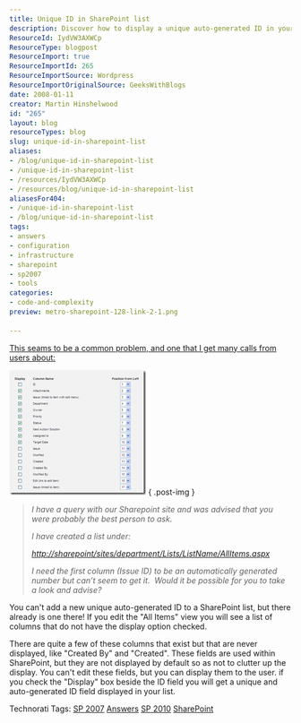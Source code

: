 ```yaml
---
title: Unique ID in SharePoint list
description: Discover how to display a unique auto-generated ID in your SharePoint list effortlessly. Enhance your SharePoint experience with this essential guide!
ResourceId: IydVW3AXWCp
ResourceType: blogpost
ResourceImport: true
ResourceImportId: 265
ResourceImportSource: Wordpress
ResourceImportOriginalSource: GeeksWithBlogs
date: 2008-01-11
creator: Martin Hinshelwood
id: "265"
layout: blog
resourceTypes: blog
slug: unique-id-in-sharepoint-list
aliases:
- /blog/unique-id-in-sharepoint-list
- /unique-id-in-sharepoint-list
- /resources/IydVW3AXWCp
- /resources/blog/unique-id-in-sharepoint-list
aliasesFor404:
- /unique-id-in-sharepoint-list
- /blog/unique-id-in-sharepoint-list
tags:
- answers
- configuration
- infrastructure
- sharepoint
- sp2007
- tools
categories:
- code-and-complexity
preview: metro-sharepoint-128-link-2-1.png

---
```

[This seams to be a common problem, and one that I get many calls from users about:](http://blog.hinshelwood.com/files/2011/05/GWB-WindowsLiveWriter-UniqueIDinSharePointlist_7B3D-image_2.png)

![image](images/UniqueIDinSharePointlist_7B3D-image_thumb-1-2.png)
{ .post-img }

> _I have a query with our Sharepoint site and was advised that you were probably the best person to ask._
>
> _I have created a list under:_
>
> [_http://sharepoint/sites/department/Lists/ListName/AllItems.aspx_](http://sharepoint/sites/department/Lists/ListName/AllItems.aspx)
>
> _I need the first column (Issue ID) to be an automatically generated number but can’t seem to get it.  Would it be possible for you to take a look and advise?_

You can't add a new unique auto-generated ID to a SharePoint list, but there already is one there! If you edit the "All Items" view you will see a list of columns that do not have the display option checked.

There are quite a few of these columns that exist but that are never displayed, like "Created By" and "Created". These fields are used within SharePoint, but they are not displayed by default so as not to clutter up the display. You can't edit these fields, but you can display them to the user. if you check the "Display" box beside the ID field you will get a unique and auto-generated ID field displayed in your list.

Technorati Tags: [SP 2007](http://technorati.com/tags/SP+2007) [Answers](http://technorati.com/tags/Answers) [SP 2010](http://technorati.com/tags/SP+2010) [SharePoint](http://technorati.com/tags/SharePoint)

